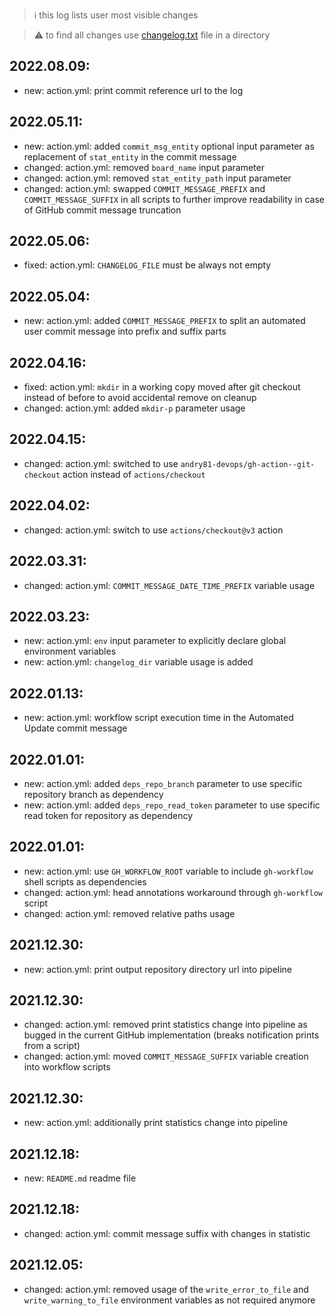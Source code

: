 > :information_source: this log lists user most visible changes

> :warning: to find all changes use [changelog.txt](https://github.com/andry81-devops/gh-action--accum-board-stats/blob/master/changelog.txt) file in a directory

## 2022.08.09:
* new: action.yml: print commit reference url to the log

## 2022.05.11:
* new: action.yml: added `commit_msg_entity` optional input parameter as replacement of `stat_entity` in the commit message
* changed: action.yml: removed `board_name` input parameter
* changed: action.yml: removed `stat_entity_path` input parameter
* changed: action.yml: swapped `COMMIT_MESSAGE_PREFIX` and `COMMIT_MESSAGE_SUFFIX` in all scripts to further improve readability in case of GitHub commit message truncation

## 2022.05.06:
* fixed: action.yml: `CHANGELOG_FILE` must be always not empty

## 2022.05.04:
* new: action.yml: added `COMMIT_MESSAGE_PREFIX` to split an automated user commit message into prefix and suffix parts

## 2022.04.16:
* fixed: action.yml: `mkdir` in a working copy moved after git checkout instead of before to avoid accidental remove on cleanup
* changed: action.yml: added `mkdir-p` parameter usage

## 2022.04.15:
* changed: action.yml: switched to use `andry81-devops/gh-action--git-checkout` action instead of `actions/checkout`

## 2022.04.02:
* changed: action.yml: switch to use `actions/checkout@v3` action

## 2022.03.31:
* changed: action.yml: `COMMIT_MESSAGE_DATE_TIME_PREFIX` variable usage

## 2022.03.23:
* new: action.yml: `env` input parameter to explicitly declare global environment variables
* new: action.yml: `changelog_dir` variable usage is added

## 2022.01.13:
* new: action.yml: workflow script execution time in the Automated Update commit message

## 2022.01.01:
* new: action.yml: added `deps_repo_branch` parameter to use specific repository branch as dependency
* new: action.yml: added `deps_repo_read_token` parameter to use specific read token for repository as dependency

## 2022.01.01:
* new: action.yml: use `GH_WORKFLOW_ROOT` variable to include `gh-workflow` shell scripts as dependencies
* changed: action.yml: head annotations workaround through `gh-workflow` script
* changed: action.yml: removed relative paths usage

## 2021.12.30:
* new: action.yml: print output repository directory url into pipeline

## 2021.12.30:
* changed: action.yml: removed print statistics change into pipeline as bugged in the current GitHub implementation (breaks notification prints from a script)
* changed: action.yml: moved `COMMIT_MESSAGE_SUFFIX` variable creation into workflow scripts

## 2021.12.30:
* new: action.yml: additionally print statistics change into pipeline

## 2021.12.18:
* new: `README.md` readme file

## 2021.12.18:
* changed: action.yml: commit message suffix with changes in statistic

## 2021.12.05:
* changed: action.yml: removed usage of the `write_error_to_file` and `write_warning_to_file` environment variables as not required anymore
